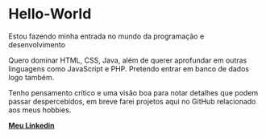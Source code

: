# Hello-World
Estou fazendo minha entrada no mundo da programação e desenvolvimento

Quero dominar HTML, CSS, Java, além de querer aprofundar em outras linguagens como JavaScript e PHP. Pretendo entrar em banco de dados logo também.

Tenho pensamento crítico e uma visão boa para notar detalhes que podem passar despercebidos, em breve farei projetos aqui no GitHub relacionado aos meus hobbies.

**[Meu Linkedin](https://www.linkedin.com/in/thiago-porchat/)**
